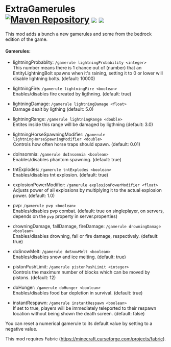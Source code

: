 ExtraGamerules  
[![Maven Repository](https://img.shields.io/maven-metadata/v/https/maven.misterpemodder.com/list/libs-release/com/misterpemodder/extra-gamerules/maven-metadata.xml.svg)](https://maven.misterpemodder.com/libs-release/com/misterpemodder/extra-gamerules)
[![](http://cf.way2muchnoise.eu/full_310323_downloads.svg)](https://minecraft.curseforge.com/projects/extragamerules)
[![](http://cf.way2muchnoise.eu/versions/For%20MC_310323_all.svg)](https://minecraft.curseforge.com/projects/extragamerules)
=========================

This mod adds a bunch a new gamerules and some from the bedrock edition of the game.

#### Gamerules:

- lightningProbablity: `/gamerule lightningProbability <integer>`  
This number means there is 1 chance out of (number) that an EntityLightningBolt spawns when it's raining, setting it to 0 or lower will disable lightning bolts. (default: 10000)

- lightningFire: `/gamerule lightningFire <boolean>`  
Enables/disables fire created by ligthning. (default: true)

- lightningDamage: `/gamerule lightningDamage <float>`  
Damage dealt by ligthing (default: 5.0)

- lightningRange: `/gamerule lightningRange <double>`  
Entites inside this range will be damaged by ligthning (default: 3.0)

- lightningHorseSpawningModifier:  `/gamerule lightningHorseSpawningModifier <double>`  
Controls how often horse traps should spawn. (default: 0.01)

- doInsomnia:  `/gamerule doInsomnia <boolean>`  
Enables/disables phantom spawning. (default: true)

- tntExplodes:  `/gamerule tntExplodes <boolean>`  
Enables/disables tnt explosion. (default: true)

- explosionPowerModifier:  `/gamerule explosionPowerModifier <float>`  
Adjusts power of all explosions by multiplying it to the actual explosion power. (default: 1.0)

- pvp:  `/gamerule pvp <boolean>`  
Enables/disables pvp combat. (default: true on singleplayer, on servers, depends on the `pvp` property in server.properties)

- drowningDamage, fallDamage, fireDamage:  `/gamerule drowningDamage <boolean>`  
Enables/disables drowning, fall or fire damage, respectively. (default: true)

- doSnowMelt:  `/gamerule doSnowMelt <boolean>`  
Enables/disables snow and ice melting. (default: true)

- pistonPushLimit: `/gamerule pistonPushLimit <integer>`  
Controls the maximum number of blocks which can be moved by pistons. (default: 12)

- doHunger:  `/gamerule doHunger <boolean>`  
Enables/disables food bar depletion in survival. (default: true)

- instantRespawn:  `/gamerule instantRespawn <boolean>`  
If set to true, players will be immediately teleported to their respawn location without being shown the death screen. (default: false)

You can reset a numerical gamerule to its default value by setting to a negative value.

This mod requires Fabric (https://minecraft.curseforge.com/projects/fabric).
